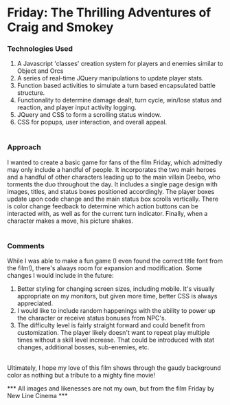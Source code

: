 # Friday: The Thrilling Adventures of Craig and Smokey

### Technologies Used
1. A Javascript 'classes' creation system for players and enemies similar to Object and Orcs<br>
2. A series of real-time JQuery manipulations to update player stats.<br>
3. Function based activities to simulate a turn based encapsulated battle structure.<br>
4. Functionality to determine damage dealt, turn cycle, win/lose status and reaction, and player input activity logging.<br>
5. JQuery and CSS to form a scrolling status window.<br>
6. CSS for popups, user interaction, and overall appeal.<br><br>

### Approach
I wanted to create a basic game for fans of the film Friday, which admittedly may only include a handful of people. It incorporates the two main heroes and a handful of other characters leading up to the main villain Deebo, who torments the duo throughout the day. It includes a single page design with images, titles, and status boxes positioned accordingly. The player boxes update upon code change and the main status box scrolls vertically. There is color change feedback to determine which action buttons can be interacted with, as well as for the current turn indicator. Finally, when a character makes a move, his picture shakes. <br><br>

### Comments
While I was able to make a fun game (I even found the correct title font from the film!), there's always room for expansion and modification. Some changes I would include in the future:<br>
1. Better styling for changing screen sizes, including mobile. It's visually appropriate on my monitors, but given more time, better CSS is always appreciated.
2. I would like to include random happenings with the ability to power up the character or receive status bonuses from NPC's. 
3. The difficulty level is fairly straight forward and could benefit from customization. The player likely doesn't want to repeat play multiple times without a skill level increase. That could be introduced with stat changes, additional bosses, sub-enemies, etc.<br><br>

Ultimately, I hope my love of this film shows through the gaudy background color as nothing but a tribute to a mighty fine movie!

*** All images and likenesses are not my own, but from the film Friday by New Line Cinema *** 

